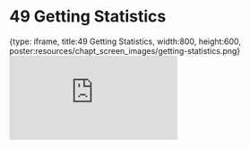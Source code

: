 # 49 Getting Statistics
 
{type: iframe, title:49 Getting Statistics, width:800, height:600, poster:resources/chapt_screen_images/getting-statistics.png}
![](https://datatrail-jhu.github.io/DataTrail/no_toc/getting-statistics.html)
 

 
